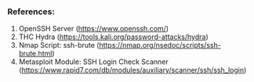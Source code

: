 ### References:
1. OpenSSH Server (https://www.openssh.com/)
2. THC Hydra (https://tools.kali.org/password-attacks/hydra)
3. Nmap Script: ssh-brute (https://nmap.org/nsedoc/scripts/ssh-brute.html)
4. Metasploit Module: SSH Login Check Scanner (https://www.rapid7.com/db/modules/auxiliary/scanner/ssh/ssh_login)
